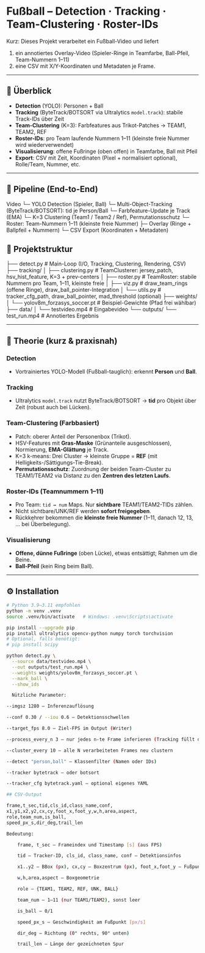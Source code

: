 # Fußball – Detection · Tracking · Team-Clustering · Roster-IDs

Kurz: Dieses Projekt verarbeitet ein Fußball-Video und liefert
1) ein annotiertes Overlay-Video (Spieler-Ringe in Teamfarbe, Ball-Pfeil, Team-Nummern 1–11)  
2) eine CSV mit X/Y-Koordinaten und Metadaten je Frame.

---

## 🧭 Überblick

- **Detection** (YOLO): Personen + Ball
- **Tracking** (ByteTrack/BOTSORT via Ultralytics `model.track`): stabile Track-IDs über Zeit
- **Team-Clustering** (K=3): Farbfeatures aus Trikot-Patches → TEAM1, TEAM2, REF
- **Roster-IDs**: pro Team laufende Nummern 1–11 (kleinste freie Nummer wird wiederverwendet)
- **Visualisierung**: offene Fußringe (oben offen) in Teamfarbe, Ball mit Pfeil
- **Export**: CSV mit Zeit, Koordinaten (Pixel + normalisiert optional), Rolle/Team, Nummer, etc.

---

## 🔩 Pipeline (End-to-End)

Video
└─ YOLO Detection (Spieler, Ball)
└─ Multi-Object-Tracking (ByteTrack/BOTSORT): tid je Person/Ball
└─ Farbfeature-Update je Track (EMA)
└─ K=3 Clustering (Team1 / Team2 / Ref), Permutationsschutz
└─ Roster: Team-Nummern 1–11 (kleinste freie Nummer)
├─ Overlay (Ringe + Ballpfeil + Nummern)
└─ CSV Export (Koordinaten + Metadaten)


## 📁 Projektstruktur
├── detect.py # Main-Loop (I/O, Tracking, Clustering, Rendering, CSV)
├── tracking/
│ ├── clustering.py # TeamClusterer: jersey_patch, hsv_hist_feature, K=3 + prev-centers
│ ├── roster.py # TeamRoster: stabile Nummern pro Team, 1–11, kleinste freie
│ ├── viz.py # draw_team_rings (offene Ringe), draw_ball_pointer-Integration
│ └── utils.py # tracker_cfg_path, draw_ball_pointer, mad_threshold (optional)
├── weights/
│ └── yolov8m_forzasys_soccer.pt # Beispiel-Gewichte (Pfad frei wählbar)
├── data/
│ └── testvideo.mp4 # Eingabevideo
└── outputs/
└── test_run.mp4 # Annotiertes Ergebnis

---

## 🧠 Theorie (kurz & praxisnah)

### Detection
- Vortrainiertes YOLO-Modell (Fußball-tauglich): erkennt **Person** und **Ball**.

### Tracking
- Ultralytics `model.track` nutzt ByteTrack/BOTSORT → **tid** pro Objekt über Zeit (robust auch bei Lücken).

### Team-Clustering (Farbbasiert)
- Patch: oberer Anteil der Personenbox (Trikot).
- HSV-Features mit **Gras-Maske** (Grünanteile ausgeschlossen), Normierung, **EMA-Glättung** je Track.
- K=3 k-means: Drei Cluster → kleinste Gruppe = **REF** (mit Helligkeits-/Sättigungs-Tie-Break).
- **Permutationsschutz**: Zuordnung der beiden Team-Cluster zu TEAM1/TEAM2 via Distanz zu den **Zentren des letzten Laufs**.

### Roster-IDs (Teamnummern 1–11)
- Pro Team: `tid ↔ num` Maps. Nur **sichtbare** TEAM1/TEAM2-TIDs zählen.
- Nicht sichtbare/UNK/REF werden **sofort freigegeben**.
- Rückkehrer bekommen die **kleinste freie Nummer** (1–11, danach 12, 13, … bei Überbelegung).

### Visualisierung
- **Offene, dünne Fußringe** (oben Lücke), etwas entsättigt; Rahmen um die Beine.
- **Ball-Pfeil** (kein Ring beim Ball).

---

## ⚙️ Installation

```bash
# Python 3.9–3.11 empfohlen
python -m venv .venv
source .venv/bin/activate   # Windows: .venv\Scripts\activate

pip install --upgrade pip
pip install ultralytics opencv-python numpy torch torchvision
# Optional, falls benötigt:
# pip install scipy

python detect.py \
  --source data/testvideo.mp4 \
  --out outputs/test_run.mp4 \
  --weights weights/yolov8m_forzasys_soccer.pt \
  --mark_ball \
  --show_ids

  Nützliche Parameter:

--imgsz 1280 – Inferenzauflösung

--conf 0.30 / --iou 0.6 – Detektionsschwellen

--target_fps 8.0 – Ziel-FPS im Output (Writer)

--process_every_n 3 – nur jedes n-te Frame inferieren (Tracking füllt dazwischen)

--cluster_every 10 – alle N verarbeiteten Frames neu clustern

--detect "person,ball" – Klassenfilter (Namen oder IDs)

--tracker bytetrack – oder botsort

--tracker_cfg bytetrack.yaml – optional eigenes YAML

## CSV-Output

frame,t_sec,tid,cls_id,class_name,conf,
x1,y1,x2,y2,cx,cy,foot_x,foot_y,w,h,area,aspect,
role,team_num,is_ball,
speed_px_s,dir_deg,trail_len

Bedeutung:

    frame, t_sec – Frameindex und Timestamp [s] (aus FPS)

    tid – Tracker-ID, cls_id, class_name, conf – Detektionsinfos

    x1..y2 – BBox (px), cx,cy – Boxzentrum (px), foot_x,foot_y – Fußpunkt (px)

    w,h,area,aspect – Boxgeometrie

    role – {TEAM1, TEAM2, REF, UNK, BALL}

    team_num – 1–11 (nur TEAM1/TEAM2), sonst leer

    is_ball – 0/1

    speed_px_s – Geschwindigkeit am Fußpunkt [px/s]

    dir_deg – Richtung (0° rechts, 90° unten)

    trail_len – Länge der gezeichneten Spur